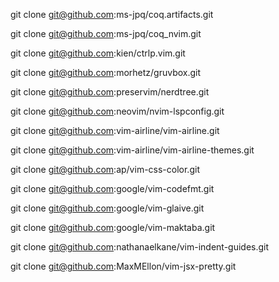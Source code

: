 git clone git@github.com:ms-jpq/coq.artifacts.git

git clone git@github.com:ms-jpq/coq_nvim.git

git clone git@github.com:kien/ctrlp.vim.git

git clone git@github.com:morhetz/gruvbox.git

git clone git@github.com:preservim/nerdtree.git

git clone git@github.com:neovim/nvim-lspconfig.git

git clone git@github.com:vim-airline/vim-airline.git

git clone git@github.com:vim-airline/vim-airline-themes.git

git clone git@github.com:ap/vim-css-color.git

git clone git@github.com:google/vim-codefmt.git

git clone git@github.com:google/vim-glaive.git

git clone git@github.com:google/vim-maktaba.git

git clone git@github.com:nathanaelkane/vim-indent-guides.git

git clone git@github.com:MaxMEllon/vim-jsx-pretty.git
